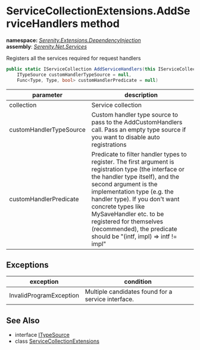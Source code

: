 # ServiceCollectionExtensions.AddServiceHandlers method
**namespace:** *[Serenity.Extensions.DependencyInjection](../../README.md#serenity.extensions.dependencyinjection-namespace)*   **assembly**: *[Serenity.Net.Services](../../README.md)*

Registers all the services required for request handlers

```csharp
public static IServiceCollection AddServiceHandlers(this IServiceCollection collection, 
    ITypeSource customHandlerTypeSource = null, 
    Func<Type, Type, bool> customHandlerPredicate = null)
```

| parameter | description |
| --- | --- |
| collection | Service collection |
| customHandlerTypeSource | Custom handler type source to pass to the AddCustomHandlers call. Pass an empty type source if you want to disable auto registrations |
| customHandlerPredicate | Predicate to filter handler types to register. The first argument is registration type (the interface or the handler type itself), and the second argument is the implementation type (e.g. the handler type). If you don't want concrete types like MySaveHandler etc. to be registered for themselves (recommended), the predicate should be "(intf, impl) =&gt; intf != impl" |

## Exceptions

| exception | condition |
| --- | --- |
| InvalidProgramException | Multiple candidates found for a service interface. |

## See Also

* interface [ITypeSource](../Serenity.Net.Core/../../Serenity.Abstractions/ITypeSource.md)
* class [ServiceCollectionExtensions](../ServiceCollectionExtensions.md)
